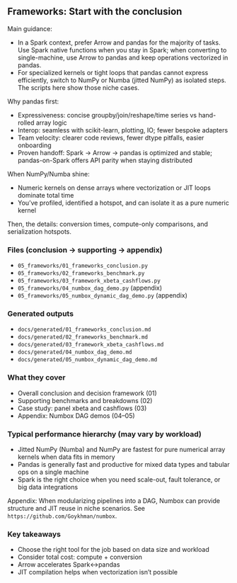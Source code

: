 ## Frameworks: Start with the conclusion

Main guidance:

- In a Spark context, prefer Arrow and pandas for the majority of tasks. Use Spark native functions when you stay in Spark; when converting to single-machine, use Arrow to pandas and keep operations vectorized in pandas.
- For specialized kernels or tight loops that pandas cannot express efficiently, switch to NumPy or Numba (jitted NumPy) as isolated steps. The scripts here show those niche cases.

Why pandas first:
- Expressiveness: concise groupby/join/reshape/time series vs hand-rolled array logic
- Interop: seamless with scikit-learn, plotting, IO; fewer bespoke adapters
- Team velocity: clearer code reviews, fewer dtype pitfalls, easier onboarding
- Proven handoff: Spark → Arrow → pandas is optimized and stable; pandas-on-Spark offers API parity when staying distributed

When NumPy/Numba shine:
- Numeric kernels on dense arrays where vectorization or JIT loops dominate total time
- You’ve profiled, identified a hotspot, and can isolate it as a pure numeric kernel

Then, the details: conversion times, compute-only comparisons, and serialization hotspots.

### Files (conclusion → supporting → appendix)
- `05_frameworks/01_frameworks_conclusion.py`
- `05_frameworks/02_frameworks_benchmark.py`
- `05_frameworks/03_framework_xbeta_cashflows.py`
- `05_frameworks/04_numbox_dag_demo.py` (appendix)
- `05_frameworks/05_numbox_dynamic_dag_demo.py` (appendix)

### Generated outputs
- `docs/generated/01_frameworks_conclusion.md`
- `docs/generated/02_frameworks_benchmark.md`
- `docs/generated/03_framework_xbeta_cashflows.md`
- `docs/generated/04_numbox_dag_demo.md`
- `docs/generated/05_numbox_dynamic_dag_demo.md`

### What they cover
- Overall conclusion and decision framework (01)
- Supporting benchmarks and breakdowns (02)
- Case study: panel xbeta and cashflows (03)
- Appendix: Numbox DAG demos (04–05)

### Typical performance hierarchy (may vary by workload)
- Jitted NumPy (Numba) and NumPy are fastest for pure numerical array kernels when data fits in memory
- Pandas is generally fast and productive for mixed data types and tabular ops on a single machine
- Spark is the right choice when you need scale-out, fault tolerance, or big data integrations
  
Appendix: When modularizing pipelines into a DAG, Numbox can provide structure and JIT reuse in niche scenarios. See `https://github.com/Goykhman/numbox`.

### Key takeaways
- Choose the right tool for the job based on data size and workload
- Consider total cost: compute + conversion
- Arrow accelerates Spark↔pandas
- JIT compilation helps when vectorization isn’t possible


